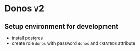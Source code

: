 # Donos v2

## Setup environment for development

- install postgres
- create role `donos` with password `donos` and `CREATEDB` attribute
